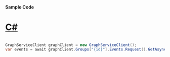 #### Sample Code
# [C#](#tab/Csharp)

```C#

GraphServiceClient graphClient = new GraphServiceClient();
var events = await graphClient.Groups["{id}"].Events.Request().GetAsync();

```